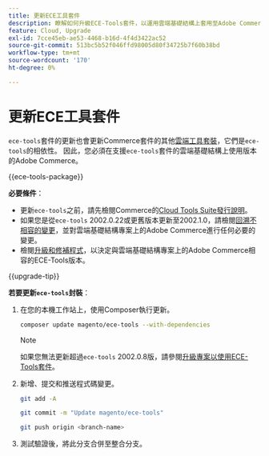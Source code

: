 ```yaml
---
title: 更新ECE工具套件
description: 瞭解如何升級ECE-Tools套件，以運用雲端基礎結構上套用至Adobe Commerce的最新修正和功能。
feature: Cloud, Upgrade
exl-id: 7cce45eb-ae53-4468-b16d-4f4d3422ac52
source-git-commit: 513bc5b52f046ffd98005d80f34725b7f60b38bd
workflow-type: tm+mt
source-wordcount: '170'
ht-degree: 0%

---
```


# 更新ECE工具套件

`ece-tools`套件的更新也會更新Commerce套件的其他[雲端工具套裝](../release-notes/cloud-tools-suite.md)，它們是`ece-tools`的相依性。 因此，您必須在支援`ece-tools`套件的雲端基礎結構上使用版本的Adobe Commerce。

{{ece-tools-package}}

**必要條件**：

- 更新`ece-tools`之前，請先檢閱Commerce的[Cloud Tools Suite發行說明](../release-notes/cloud-tools-suite.md)。
- 如果您是從`ece-tools` 2002.0.22或更舊版本更新至2002.1.0，請檢閱[回溯不相容的變更](../release-notes/backward-incompatible-changes.md)，並對雲端基礎結構專案上的Adobe Commerce進行任何必要的變更。
- 檢閱[升級和修補程式](../development/commerce-version.md#upgrade-from-older-versions)，以決定與雲端基礎結構專案上的Adobe Commerce相容的ECE-Tools版本。

{{upgrade-tip}}

**若要更新`ece-tools`封裝**：

1. 在您的本機工作站上，使用Composer執行更新。

   ```bash
   composer update magento/ece-tools --with-dependencies
   ```

   >[!NOTE]
   >
   >如果您無法更新超過`ece-tools` 2002.0.8版，請參閱[升級專案以使用ECE-Tools套件](install-package.md)。

1. 新增、提交和推送程式碼變更。

   ```bash
   git add -A
   ```

   ```bash
   git commit -m "Update magento/ece-tools"
   ```

   ```bash
   git push origin <branch-name>
   ```

1. 測試驗證後，將此分支合併至整合分支。
